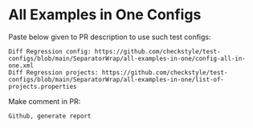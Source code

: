# All Examples in One Configs
Paste below given to PR description to use such test configs:
```
Diff Regression config: https://github.com/checkstyle/test-configs/blob/main/SeparatorWrap/all-examples-in-one/config-all-in-one.xml
Diff Regression projects: https://github.com/checkstyle/test-configs/blob/main/SeparatorWrap/all-examples-in-one/list-of-projects.properties
```
Make comment in PR:
```
Github, generate report
```

